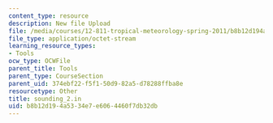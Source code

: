 ```yaml
---
content_type: resource
description: New file Upload
file: /media/courses/12-811-tropical-meteorology-spring-2011/b8b12d194a5334e7e6064460f7db32db_sounding_2.in
file_type: application/octet-stream
learning_resource_types:
- Tools
ocw_type: OCWFile
parent_title: Tools
parent_type: CourseSection
parent_uid: 374ebf22-f5f1-50d9-82a5-d78288ffba8e
resourcetype: Other
title: sounding_2.in
uid: b8b12d19-4a53-34e7-e606-4460f7db32db
---
```

